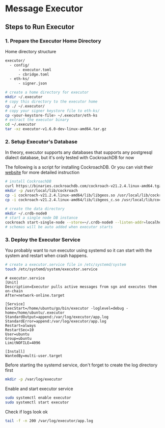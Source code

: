 # Message Executor

## Steps to Run Executor

### 1. Prepare the Executor Home Directory

Home directory structure

```sh
executor/
  - config/
      - executor.toml
      - cbridge.toml
  - eth-ks/
      - signer.json
```

```sh
# create a home directory for executor
mkdir ~/.executor
# copy this directory to the executor home
cp ./ ~/.executor/
# copy your signer keystore file to eth-ks/
cp <your-keystore-file> ~/.executor/eth-ks
# extract the executor binary
cd ~/.executor
tar -xz executor-v1.6.0-dev-linux-amd64.tar.gz
```

### 2. Setup Executor's Database

In theory, executor supports any databases that supports any postgresql dialect database, but it's only tested with CockroachDB for now

The following is a script for installing CockroachDB. Or you can visit their [website](https://www.cockroachlabs.com/docs/v21.2/install-cockroachdb-linux) for more detailed instruction

```sh
# install CockroachDB
curl https://binaries.cockroachdb.com/cockroach-v21.2.4.linux-amd64.tgz | tar -xz && sudo cp -i cockroach-v21.2.4.linux-amd64/cockroach /usr/local/bin/
mkdir -p /usr/local/lib/cockroach
cp -i cockroach-v21.2.4.linux-amd64/lib/libgeos.so /usr/local/lib/cockroach/
cp -i cockroach-v21.2.4.linux-amd64/lib/libgeos_c.so /usr/local/lib/cockroach/
```

```sh
# create the data directory
mkdir ~/.crdb-node0
# start a single node DB instance
cockroach start-single-node --store=~/.crdb-node0 --listen-addr=localhost:26257 --http-addr=localhost:38080 --background --insecure
# schemas will be auto added when executor starts
```

### 3. Deploy the Executor Service

You probably want to run executor using systemd so it can start with the system and restart when crash happens.

```sh
# create a executor.service file in /etc/systemd/system
touch /etc/systemd/system/executor.service
```

```
# executor.service
[Unit]
Description=Executor pulls active messages from sgn and executes them on-chain
After=network-online.target

[Service]
ExecStart=/home/ubuntu/go/bin/executor -loglevel=debug -home=/home/ubuntu/.executor
StandardOutput=append:/var/log/executor/app.log
StandardError=append:/var/log/executor/app.log
Restart=always
RestartSec=10
User=ubuntu
Group=ubuntu
LimitNOFILE=4096

[Install]
WantedBy=multi-user.target
```

Before starting the systemd service, don't forget to create the log directory first

```sh
mkdir -p /var/log/executor
```

Enable and start executor service

```sh
sudo systemctl enable executor
sudo systemctl start executor
```

Check if logs look ok

```sh
tail -f -n 200 /var/log/executor/app.log
```
